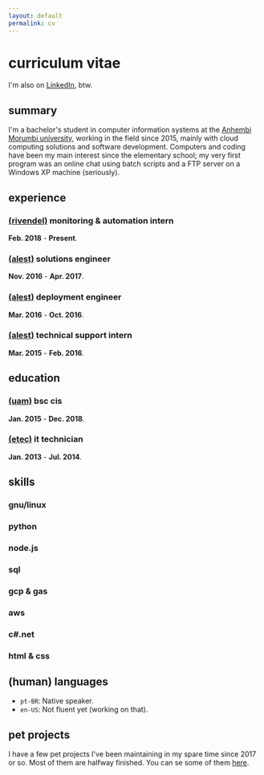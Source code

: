 ```yaml
---
layout: default
permalink: cv
---
```


# curriculum vitae

I'm also on [LinkedIn](linkedin.com/in/caianert), btw.


## summary

I'm a bachelor's student in computer information systems at the [Anhembi
Morumbi university](anhembi.br), working in the field since 2015, mainly with
cloud computing solutions and software development. Computers and coding have
been my main interest since the elementary school; my very first program was an
online chat using batch scripts and a FTP server on a Windows XP machine
(seriously).


## experience

### [(rivendel)](rivendel.com.br) monitoring & automation intern

**Feb. 2018** - **Present**.

### [(alest)](alest.com.br) solutions engineer

**Nov. 2016** - **Apr. 2017**.

### [(alest)](alest.com.br) deployment engineer

**Mar. 2016** - **Oct. 2016**.

### [(alest)](alest.com.br) technical support intern

**Mar. 2015** - **Feb. 2016**.


## education

### [(uam)](anhembi.br) bsc cis

**Jan. 2015** - **Dec. 2018**.

### [(etec)](vestibulinhoetec.com.br) it technician

**Jan. 2013** - **Jul. 2014**.



## skills

### gnu/linux

### python

### node.js

### sql

### gcp & gas

### aws

### c#.net

### html & css


## (human) languages

 - `pt-BR`: Native speaker.
 - `en-US`: Not fluent yet (working on that).


## pet projects

I have a few pet projects I've been maintaining in my spare time since 2017 or
so. Most of them are halfway finished. You can se some of them [here](caian.org/projs).

